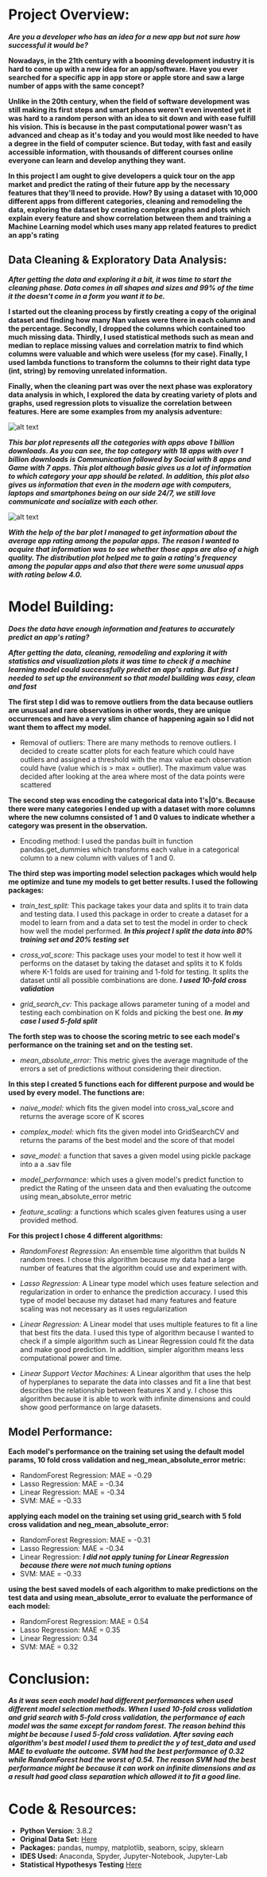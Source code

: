 # Project Overview:
***Are you a developer who has an idea for a new app but not sure how successful it would be?***

**Nowadays, in the 21th century with a booming development industry it is hard to come up with a new idea for an app/software. Have you ever searched for a specific app in app store or apple store and saw a large number of apps with the same concept?**

**Unlike in the 20th century, when the field of software development was still making its first steps and smart phones weren't even invented yet it was hard to a random person with an idea to sit down and with ease fulfill his vision. This is because in the past computational power wasn't as advanced and cheap as it's today and you would most like needed to have a degree in the field of computer science. But today, with fast and easily accessible information, with thousands of different courses online everyone can learn and develop anything they want.**

**In this project I am ought to give developers a quick tour on the app market and predict the rating of their future app by the necessary features that they'll need to provide. How?  By using a dataset with 10,000 different apps from different categories, cleaning and remodeling the data, exploring the dataset by creating complex graphs and plots which explain every feature and show correlation between them and training a Machine Learning model which uses many app related features to predict an app's rating** 

## Data Cleaning & Exploratory Data Analysis:
***After getting the data and exploring it a bit, it was time to start the cleaning phase. Data comes in all shapes and sizes and 99% of the time it the doesn't come in a form you want it to be.***

**I started out the cleaning process by firstly creating a copy of the original dataset and finding how many Nan values were there in each column and the percentage. Secondly, I dropped the columns which contained too much missing data. Thirdly, I used statistical methods such as mean and median to replace missing values and correlation matrix to find which columns were valuable and which were useless (for my case). Finally, I used lambda functions to transform the columns to their right data type (int, string) by removing unrelated information.**

**Finally, when the cleaning part was over the next phase was exploratory data analysis in which, I explored the data by creating variety of plots and graphs, used regression plots to visualize the correlation between features. Here are some examples from my analysis adventure:**

![alt text][plot1] 

***This bar plot represents all the categories with apps above 1 billion downloads. As you can see, the top category with 18 apps with over 1 billion downloads is Communication followed by Social with 8 apps and Game with 7 apps. This plot although basic gives us a lot of information to which category your app should be related. In addition, this plot also gives us information that even in the modern age with computers, laptops and smartphones being on our side 24/7, we still love communicate and socialize with each other.***


![alt text][plot2] 

***With the help of the bar plot I managed to get information about the average app rating among the popular apps. The reason I wanted to acquire that information was to see whether those apps are also of a high quality. The distribution plot helped me to gain a rating's frequency among the popular apps and also that there were some unusual apps with rating below 4.0.***  

[plot1]: https://github.com/AlexOsokin97/Which_App_Category/blob/master/Data%20Analysis/pngs/billioninstalls.png "billioninstalls"
[plot2]: https://github.com/AlexOsokin97/Which_App_Category/blob/master/Data%20Analysis/pngs/popularapps.png "Popular Apps"

# Model Building:
***Does the data have enough information and features to accurately predict an app's rating?***

***After getting the data, cleaning, remodeling and exploring it with statistics and visualization plots it was time to check if a machine learning model could successfully predict an app's rating. But first I needed to set up the environment so that model building was easy, clean and fast***

**The first step I did was to remove outliers from the data because outliers are unusual and rare observations in other words, they are unique occurrences and have a very slim chance of happening again so I did not want them to affect my model.**

* Removal of outliers: There are many methods to remove outliers. I decided to create scatter plots for each feature which could have outliers and assigned a threshold with the max value each observation could have (value which is > max = outlier). The maximum value was decided after looking at the area where most of the data points were scattered

**The second step was encoding the categorical data into 1's|0's. Because there were many categories I ended up with a dataset with more columns where the new columns consisted of 1 and 0 values to indicate whether a category was present in the observation.**

* Encoding method: I used the pandas built in function pandas.get_dummies which transforms each value in a categorical column to a new column with values of 1 and 0.

**The third step was importing model selection packages which would help me optimize and tune my models to get better results. I used the following packages:**

* *train_test_split:* This package takes your data and splits it to train data and testing data. I used this package in order to create a dataset for a model to learn from and a data set to test the model in order to check how well the model performed. ***In this project I split the data into 80% training set and 20% testing set***

* *cross_val_score:* This package uses your model to test it how well it performs on the dataset by taking the dataset and splits it to K folds where K-1 folds are used for training and 1-fold for testing. It splits the dataset until all possible combinations are done. ***I used 10-fold cross validation***

* *grid_search_cv:* This package allows parameter tuning of a model and testing each combination on K folds and picking the best one. ***In my case I used 5-fold split***

**The forth step was to choose the scoring metric to see each model's performance on the training set and on the testing set.**

* *mean_absolute_error:* This metric gives the average magnitude of the errors a set of predictions without considering their direction.

**In this step I created 5 functions each for different purpose and would be used by every model. The functions are:**

* *naive_model:* which fits the given model into cross_val_score and returns the average score of K scores

* *complex_model:* which fits the given model into GridSearchCV and returns the params of the best model and the score of that model

* *save_model:* a function that saves a given model using pickle package into a a .sav file

* *model_performance:* which uses a given model's predict function to predict the Rating of the unseen data and then evaluating the outcome using mean_absolute_error metric

* *feature_scaling:* a functions which scales given features using a user provided method.

**For this project I chose 4 different algorithms:**

* *RandomForest Regression:* An ensemble time algorithm that builds N random trees. I chose this algorithm because my data had a large number of features that the algorithm could use and experiment with.

* *Lasso Regression:* A Linear type model which uses feature selection and regularization in order to enhance the prediction accuracy. I used this type of model because my dataset had many features and feature scaling was not necessary as it uses regularization

* *Linear Regression:* A Linear model that uses multiple features to fit a line that best fits the data. I used this type of algorithm because I wanted to check if a simple algorithm such as Linear Regression could fit the data and make good prediction. In addition, simpler algorithm means less computational power and time.

* *Linear Support Vector Machines:* A Linear algorithm that uses the help of hyperplanes to separate the data into classes and fit a line that best describes the relationship between features X and y. I chose this algorithm because it is able to work with infinite dimensions and could show good performance on large datasets.

## Model Performance:

**Each model's performance on the training set using the default model params, 10 fold cross validation and neg_mean_absolute_error metric:**

* RandomForest Regression: MAE = -0.29
* Lasso Regression: MAE = -0.34
* Linear Regression: MAE = -0.34
* SVM: MAE = -0.33

**applying each model on the training set using grid_search with 5 fold cross validation and neg_mean_absolute_error:**

* RandomForest Regression: MAE = -0.31
* Lasso Regression: MAE = -0.34
* Linear Regression: ***I did not apply tuning for Linear Regression because there were not much tuning options***
* SVM: MAE = -0.33

**using the best saved models of each algorithm to make predictions on the test data and using mean_absolute_error to evaluate the performance of each model:**

* RandomForest Regression: MAE = 0.54
* Lasso Regression: MAE = 0.35
* Linear Regression: 0.34
* SVM: MAE = 0.32

# Conclusion:

***As it was seen each model had different performances when used different model selection methods. When I used 10-fold cross validation and grid search with 5-fold cross validation, the performance of each model was the same except for random forest. The reason behind this might be because I used 5-fold cross validation. After saving each algorithm's best model I used them to predict the y of test_data and used  MAE to evaluate the outcome. SVM had the best performance of 0.32 while RandomForest had the worst of 0.54. The reason SVM had the best performance might be because it can work on infinite dimensions and as a result had good class separation which allowed it to fit a good line.***

# Code & Resources:
* **Python Version**: 3.8.2
* **Original Data Set:** [Here](https://www.kaggle.com/lava18/google-play-store-apps#googleplaystore.csv)
* **Packages:** pandas, numpy, matplotlib, seaborn, scipy, sklearn
* **IDES Used:** Anaconda, Spyder, Jupyter-Notebook, Jupyter-Lab
* **Statistical Hypothesys Testing** [Here](https://machinelearningmastery.com/statistical-hypothesis-tests-in-python-cheat-sheet/)
